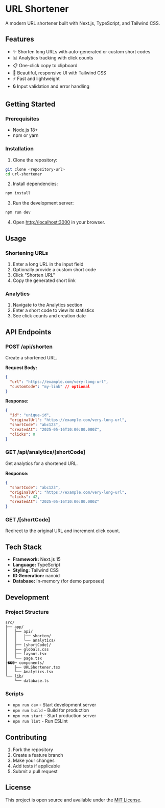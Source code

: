 # URL Shortener

A modern URL shortener built with Next.js, TypeScript, and Tailwind CSS.

## Features

- ✨ Shorten long URLs with auto-generated or custom short codes
- 📊 Analytics tracking with click counts
- 📋 One-click copy to clipboard
- 🎨 Beautiful, responsive UI with Tailwind CSS
- ⚡ Fast and lightweight
- 🔒 Input validation and error handling

## Getting Started

### Prerequisites

- Node.js 18+ 
- npm or yarn

### Installation

1. Clone the repository:
```bash
git clone <repository-url>
cd url-shortener
```

2. Install dependencies:
```bash
npm install
```

3. Run the development server:
```bash
npm run dev
```

4. Open [http://localhost:3000](http://localhost:3000) in your browser.

## Usage

### Shortening URLs

1. Enter a long URL in the input field
2. Optionally provide a custom short code
3. Click "Shorten URL"
4. Copy the generated short link

### Analytics

1. Navigate to the Analytics section
2. Enter a short code to view its statistics
3. See click counts and creation date

## API Endpoints

### POST /api/shorten
Create a shortened URL.

**Request Body:**
```json
{
  "url": "https://example.com/very-long-url",
  "customCode": "my-link" // optional
}
```

**Response:**
```json
{
  "id": "unique-id",
  "originalUrl": "https://example.com/very-long-url",
  "shortCode": "abc123",
  "createdAt": "2025-05-16T10:00:00.000Z",
  "clicks": 0
}
```

### GET /api/analytics/[shortCode]
Get analytics for a shortened URL.

**Response:**
```json
{
  "shortCode": "abc123",
  "originalUrl": "https://example.com/very-long-url",
  "clicks": 42,
  "createdAt": "2025-05-16T10:00:00.000Z"
}
```

### GET /[shortCode]
Redirect to the original URL and increment click count.

## Tech Stack

- **Framework:** Next.js 15
- **Language:** TypeScript
- **Styling:** Tailwind CSS
- **ID Generation:** nanoid
- **Database:** In-memory (for demo purposes)

## Development

### Project Structure

```
src/
├── app/
│   ├── api/
│   │   ├── shorten/
│   │   └── analytics/
│   ├── [shortCode]/
│   ├── globals.css
│   ├── layout.tsx
│   └── page.tsx
├���─ components/
│   ├── URLShortener.tsx
│   └── Analytics.tsx
└── lib/
    └── database.ts
```

### Scripts

- `npm run dev` - Start development server
- `npm run build` - Build for production
- `npm run start` - Start production server
- `npm run lint` - Run ESLint

## Contributing

1. Fork the repository
2. Create a feature branch
3. Make your changes
4. Add tests if applicable
5. Submit a pull request

## License

This project is open source and available under the [MIT License](LICENSE).